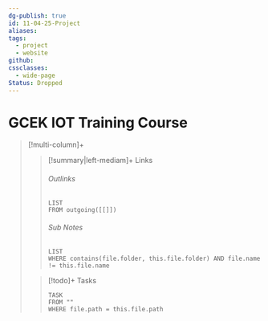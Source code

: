 ```yaml
---
dg-publish: true
id: 11-04-25-Project
aliases: 
tags:
  - project
  - website
github: 
cssclasses:
  - wide-page
Status: Dropped
---
```

# GCEK IOT Training Course

> [!multi-column]+
>
> > [!summary|left-mediam]+ Links
> >
> > ###### Outlinks
> >
> > ```dataview
> > LIST
> > FROM outgoing([[]])
> > ```
> >
> > ###### Sub Notes
> >
> > ```dataview
> > LIST
> > WHERE contains(file.folder, this.file.folder) AND file.name != this.file.name
> > ```
>
> > [!todo]+ Tasks
> >
> > ```dataview
> > TASK
> > FROM ""
> > WHERE file.path = this.file.path
> > ```
